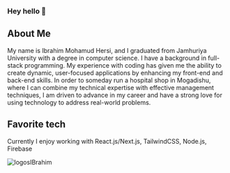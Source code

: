 ### Hey hello  👋

## About Me
My name is Ibrahim Mohamud Hersi, and I graduated from Jamhuriya University with a degree in computer science. I have a background in full-stack programming. My experience with coding has given me the ability to create dynamic, user-focused applications by enhancing my front-end and back-end skills. In order to someday run a hospital shop in Mogadishu, where I can combine my technical expertise with effective management techniques, I am driven to advance in my career and have a strong love for using technology to address real-world problems.

## Favorite tech
Currently I enjoy working with React.js/Next.js, TailwindCSS, Node.js, Firebase



![logosIBrahim](https://github.com/CIRFE88/cirfe88/assets/130069906/375802e0-b588-415e-b24f-4ec9eff19d03)
